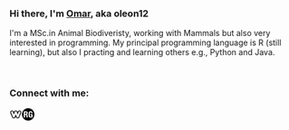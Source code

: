 ### Hi there, I'm [Omar][website], aka oleon12

I'm a MSc.in Animal Biodiveristy, working with Mammals but also very interested in programming. My principal programming language is R (still learning), but also I practing and learning others e.g., Python and Java. 

</br>

### Connect with me:

[<img align="left" alt="weebly" width="22px" src="https://github.com/oleon12/oleon12/blob/main/Img/weebly.png" />][website]
[<img align="left" alt="research" width="22px" src="https://github.com/oleon12/oleon12/blob/main/Img/Researchgat.png" />][researchG]


[website]: https://leon-alvarado.weebly.com/
[researchG]: https://www.researchgate.net/profile/Omar_Leon-Alvarado?ev=hdr_xprf&_sg=8Z1D88ej8JxjTMlmINXbmsAwqPUmb7fTmFdKR_bhE7tnkYjMpxF1SjfyRa7BVcdR8vv83h0WK0jE0A5_aj3NZ08Q
[GoogleAcademic]: https://scholar.google.com/citations?user=k2Cc4wYAAAAJ&hl=es
[Twitter]: https://twitter.com/leon_alvarado12
[Instagram]: https://www.instagram.com/omar.daniel1206/?hl=es
